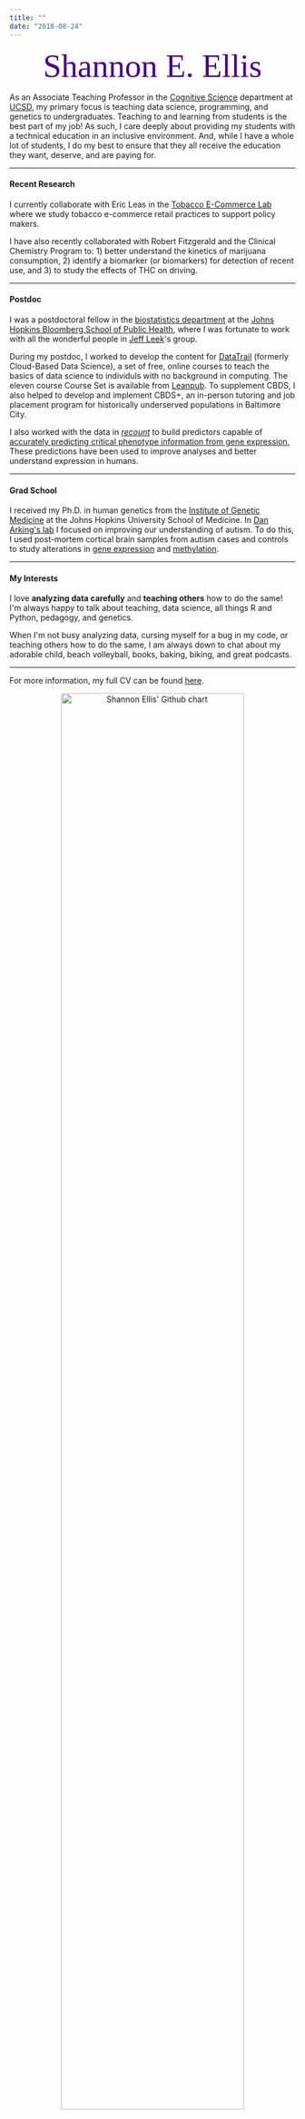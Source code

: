 ```yaml
---
title: ""
date: "2018-08-24"
---
```


<center><font color="#4B0082"><font style="font-size:6vw"><font face='Great Vibes'>Shannon E. Ellis</font></font></font></center>

As an Associate Teaching Professor in the [Cognitive Science](https://cogsci.ucsd.edu/) department at [UCSD](https://ucsd.edu/), my primary focus is teaching data science, programming, and genetics to undergraduates. Teaching to and learning from students is the best part of my job! As such, I care deeply about providing my students with a technical education in an inclusive environment. And, while I have a whole lot of students, I do my best to ensure that they all receive the education they want, deserve, and are paying for.

---


#### Recent Research

I currently collaborate with Eric Leas in the [Tobacco E-Commerce Lab](https://www.tobaccoecommercelab.com/team) where we study tobacco e-commerce retail practices to support policy makers.

I have also recently collaborated with Robert Fitzgerald and the Clinical Chemistry Program to: 1) better understand the kinetics of marijuana consumption, 2) identify a biomarker (or biomarkers) for detection of recent use, and 3) to study the effects of THC on driving. 

---

#### Postdoc

I was a postdoctoral fellow in the [biostatistics department](http://www.jhsph.edu/departments/biostatistics/) at the [Johns Hopkins Bloomberg School of Public Health](http://www.jhsph.edu/), where I was fortunate to work with all the wonderful people in [Jeff Leek](http://jtleek.com/)'s group.

During my postdoc, I worked to develop the content for [DataTrail](https://www.datatrail.org/datatrail) (formerly Cloud-Based Data Science), a set of free, online courses to teach the basics of data science to individuls with no background in computing. The eleven course Course Set is available from [Leanpub](https://leanpub.com/universities/set/jhu/cloud-based-data-science
). To supplement CBDS, I also helped to develop and implement CBDS+, an in-person tutoring and job placement program for historically underserved populations in Baltimore City. 

I also worked with the data in *[recount](https://jhubiostatistics.shinyapps.io/recount/)* to build predictors capable of [accurately predicting critical phenotype information from gene expression](https://academic.oup.com/nar/article/46/9/e54/4920847), These predictions have been used to improve analyses and better understand expression in humans.

---

#### Grad School

I received my Ph.D. in human genetics from the [Institute of Genetic Medicine](https://igm.jhmi.edu/) at the Johns Hopkins University School of Medicine.  In [Dan Arking's lab](http://www.arkinglab.org/) I focused on improving our understanding of autism. To do this, I used post-mortem cortical brain samples from autism cases and controls to study alterations in [gene expression](http://www.nature.com/articles/ncomms6748) and [methylation](https://molecularautism.biomedcentral.com/articles/10.1186/s13229-017-0119-y).  
   
---

#### My Interests
   
I love **analyzing data carefully** and **teaching others** how to do the same! I'm always happy to talk about teaching, data science, all things R and Python, pedagogy, and genetics.

When I'm not busy analyzing data, cursing myself for a bug in my code, or teaching others how to do the same, I am always down to chat about my adorable child, beach volleyball, books, baking, biking, and great podcasts. 

---

For more information, my full CV can be found [here](../../CV/Ellis_CV.pdf).


<center><img src="http://ghchart.rshah.org/4b0082/ShanEllis" alt="Shannon Ellis' Github chart" /, width = "80%", height = "80%"></a></center>